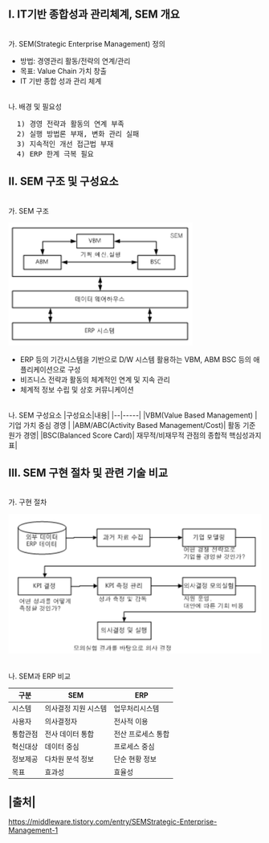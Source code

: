 I. IT기반 종합성과 관리체계, SEM 개요
-
<br>가. SEM(Strategic Enterprise Management) 정의
  - 방법: 경영관리 활동/전략의 연계/관리
  - 목표: Value Chain 가치 창출
  - IT 기반 종합 성과 관리 체계

<br>나. 배경 및 필요성<br>
<pre>
  1) 경영 전략과 활동의 연계 부족
  2) 실행 방법론 부재, 변화 관리 실패
  3) 지속적인 개선 접근법 부재
  4) ERP 한계 극복 필요
</pre>

II. SEM 구조 및 구성요소
-
<br>가. SEM 구조
</pre>

![Alt text](./Images/image.png)

 - ERP 등의 기간시스템을 기반으로 D/W 시스템 활용하는 VBM, ABM BSC 등의 애플리케이션으로 구성
 - 비즈니스 전략과 활동의 체계적인 연계 및 지속 관리
 - 체계적 정보 수립 및 상호 커뮤니케이션

<br>나. SEM 구성요소
|구성요소|내용|
|--|-----|
|VBM(Value Based Management) | 기업 가치 중심 경영 |
|ABM/ABC(Activity Based Management/Cost)| 활동 기준 원가 경영|
|BSC(Balanced Score Card)| 재무적/비재무적 관점의 종합적 핵심성과지표|

III. SEM 구현 절차 및 관련 기술 비교
-
<br>가. 구현 절차

![Alt text](./Images/image-1.png)


<br>나. SEM과 ERP 비교

|구분|SEM|ERP|
|--|--|--|
|시스템|의사결정 지원 시스템|업무처리시스템|
|사용자|의사결정자|전사적 이용|
|통합관점|전사 데이터 통합|전산 프로세스 통합|
|혁신대상|데이터 중심|프로세스 중심|
|정보제공|다차원 분석 정보|단순 현황 정보|
|목표|효과성|효율성|



|출처|
-------
https://middleware.tistory.com/entry/SEMStrategic-Enterprise-Management-1


